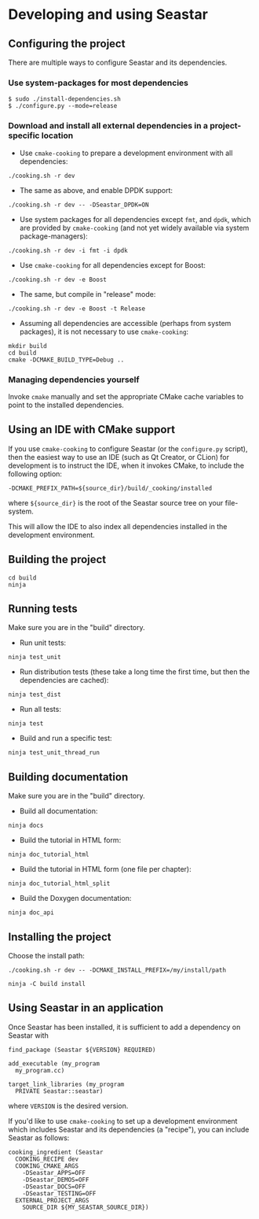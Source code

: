 # Developing and using Seastar

## Configuring the project

There are multiple ways to configure Seastar and its dependencies.

### Use system-packages for most dependencies

```
$ sudo ./install-dependencies.sh
$ ./configure.py --mode=release
```

### Download and install all external dependencies in a project-specific location

- Use `cmake-cooking` to prepare a development environment with all dependencies:

```
./cooking.sh -r dev
```

- The same as above, and enable DPDK support:

```
./cooking.sh -r dev -- -DSeastar_DPDK=ON
```

- Use system packages for all dependencies except `fmt`, and `dpdk`, which are provided by `cmake-cooking` (and not yet widely available via system package-managers):

```
./cooking.sh -r dev -i fmt -i dpdk
```

- Use `cmake-cooking` for all dependencies except for Boost:

```
./cooking.sh -r dev -e Boost
```

- The same, but compile in "release" mode:

```
./cooking.sh -r dev -e Boost -t Release
```

- Assuming all dependencies are accessible (perhaps from system packages), it is not necessary to use `cmake-cooking`:

```
mkdir build
cd build
cmake -DCMAKE_BUILD_TYPE=Debug ..
```

### Managing dependencies yourself

Invoke `cmake` manually and set the appropriate CMake cache variables to point to the installed dependencies.

## Using an IDE with CMake support

If you use `cmake-cooking` to configure Seastar (or the `configure.py` script), then the easiest way to use an IDE (such as Qt Creator, or CLion) for development is to instruct the IDE, when it invokes CMake, to include the following option:

```
-DCMAKE_PREFIX_PATH=${source_dir}/build/_cooking/installed
```

where `${source_dir}` is the root of the Seastar source tree on your file-system.

This will allow the IDE to also index all dependencies installed in the development environment.

## Building the project

```
cd build
ninja
```

## Running tests

Make sure you are in the "build" directory.

- Run unit tests:

```
ninja test_unit
```

- Run distribution tests (these take a long time the first time, but then the dependencies are cached):

```
ninja test_dist
```

- Run all tests:

```
ninja test
```

- Build and run a specific test:

```
ninja test_unit_thread_run
```


## Building documentation

Make sure you are in the "build" directory.

- Build all documentation:

```
ninja docs
```

- Build the tutorial in HTML form:

```
ninja doc_tutorial_html
```

- Build the tutorial in HTML form (one file per chapter):

```
ninja doc_tutorial_html_split
```

- Build the Doxygen documentation:

```
ninja doc_api
```

## Installing the project

Choose the install path:

```
./cooking.sh -r dev -- -DCMAKE_INSTALL_PREFIX=/my/install/path
```

```
ninja -C build install
```

## Using Seastar in an application

Once Seastar has been installed, it is sufficient to add a dependency on Seastar with

```
find_package (Seastar ${VERSION} REQUIRED)

add_executable (my_program
  my_program.cc)
  
target_link_libraries (my_program
  PRIVATE Seastar::seastar)
```

where `VERSION` is the desired version.

If you'd like to use `cmake-cooking` to set up a development environment which includes Seastar and its dependencies (a "recipe"), you can include Seastar as follows:

```
cooking_ingredient (Seastar
  COOKING_RECIPE dev
  COOKING_CMAKE_ARGS
    -DSeastar_APPS=OFF
    -DSeastar_DEMOS=OFF
    -DSeastar_DOCS=OFF
    -DSeastar_TESTING=OFF
  EXTERNAL_PROJECT_ARGS
    SOURCE_DIR ${MY_SEASTAR_SOURCE_DIR})
```
